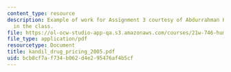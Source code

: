 ```yaml
---
content_type: resource
description: Example of work for Assignment 3 courtesy of Abdurrahman Kandil, a student
  in the class.
file: https://ol-ocw-studio-app-qa.s3.amazonaws.com/courses/21w-746-humanistic-perspectives-on-medicine-from-ancient-greece-to-modern-america-spring-2005/bcb8cf7af734b062d4e295476af4b5cf_kandil_drug_pricing_2005.pdf
file_type: application/pdf
resourcetype: Document
title: kandil_drug_pricing_2005.pdf
uid: bcb8cf7a-f734-b062-d4e2-95476af4b5cf
---
```

